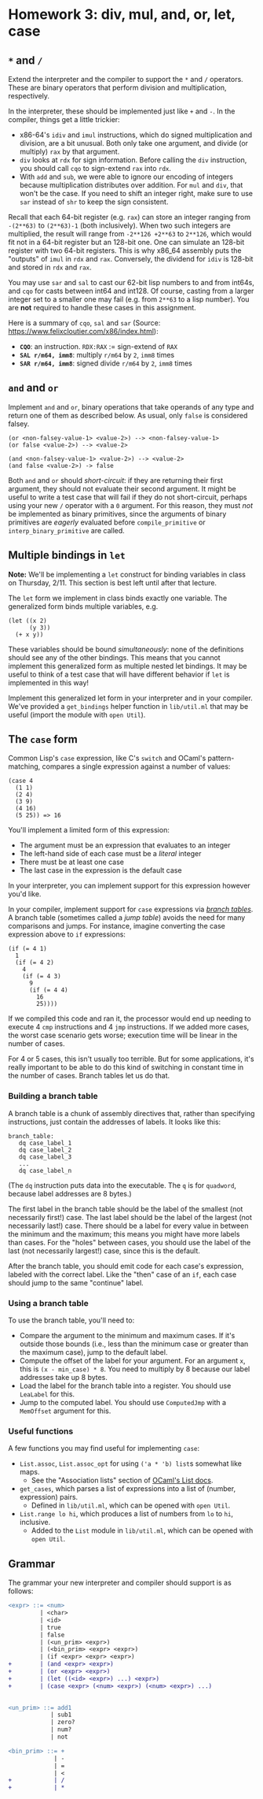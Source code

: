 # Homework 3: div, mul, and, or, let, case

## `*` and `/`

Extend the interpreter and the compiler to support the `*` and `/`
operators. These are binary operators that perform division and multiplication,
respectively.

In the interpreter, these should be implemented just like `+` and `-`. In the
compiler, things get a little trickier:

- x86-64's `idiv` and `imul` instructions, which do signed multiplication and
  division, are a bit unusual. Both only take one argument, and divide (or
  multiply) `rax` by that argument.
- `div` looks at `rdx` for sign information. Before calling the `div`
  instruction, you should call `cqo` to sign-extend `rax` into `rdx`.
- With `add` and `sub`, we were able to ignore our encoding of integers because
  multiplication distributes over addition. For `mul` and `div`, that won't be
  the case. If you need to shift an integer right, make sure to use `sar`
  instead of `shr` to keep the sign consistent.

Recall that each 64-bit register (e.g. `rax`) can store an integer ranging from 
`-(2**63)` to `(2**63)-1` (both inclusively). When two such integers are
multiplied, the result will range from `-2**126 +2**63` to `2**126`, which 
would fit not in a 64-bit register but an 128-bit one. One can simulate an 
128-bit register with two 64-bit registers. This is why x86_64 assembly puts 
the "outputs" of `imul` in `rdx` and `rax`. Conversely, the dividend for `idiv`
is 128-bit and stored in `rdx` and `rax`.

You may use `sar` and `sal` to cast our 62-bit lisp numbers to and from int64s,
and `cqo` for casts between int64 and int128. Of course, casting from a larger 
integer set to a smaller one may fail (e.g. from `2**63` to a lisp number). You 
are __not__ required to handle these cases in this assignment.


Here is a summary of `cqo`, `sal` and `sar`
(Source: https://www.felixcloutier.com/x86/index.html):

- __`CQO`__: an instruction. `RDX:RAX` := sign-extend of `RAX`
- __`SAL r/m64, imm8`__: multiply `r/m64` by `2`, `imm8` times
- __`SAR r/m64, imm8`__: signed divide `r/m64` by `2`, `imm8` times



## `and` and `or`

Implement `and` and `or`, binary operations that take operands of any type and
return one of them as described below. As usual, only `false` is considered falsey.

```
(or <non-falsey-value-1> <value-2>) --> <non-falsey-value-1>
(or false <value-2>) --> <value-2>

(and <non-falsey-value-1> <value-2>) --> <value-2>
(and false <value-2>) -> false
```
  
Both `and` and `or` should *short-circuit*: if they are returning their first
argument, they should not evaluate their second argument. It might be useful to
write a test case that will fail if they do not short-circuit, perhaps using
your new `/` operator with a `0` argument. For this reason, they must *not*
be implemented as binary primitives, since the arguments of binary primitives
are *eagerly* evaluated before `compile_primitive` or `interp_binary_primitive`
are called.

## Multiple bindings in `let`

**Note:** We'll be implementing a `let` construct for binding variables in class
on Thursday, 2/11. This section is best left until after that lecture.

The `let` form we implement in class binds exactly one variable. The
generalized form binds multiple variables, e.g.

```
(let ((x 2)
      (y 3))
  (+ x y))
```

These variables should be bound *simultaneously*: none of the definitions should
see any of the other bindings. This means that you cannot implement this
generalized form as multiple nested let bindings. It may be useful to think of a
test case that will have different behavior if `let` is implemented in this way!

Implement this generalized let form in your interpreter and in your
compiler. We've provided a `get_bindings` helper function in `lib/util.ml` that
may be useful (import the module with `open Util`).

## The `case` form

Common Lisp's `case` expression, like C's `switch` and OCaml's pattern-matching,
compares a single expression against a number of values:

```
(case 4
  (1 1)
  (2 4)
  (3 9)
  (4 16)
  (5 25)) => 16
```


You'll implement a limited form of this expression:
- The argument must be an expression that evaluates to an integer
- The left-hand side of each case must be a *literal* integer
- There must be at least one case
- The last case in the expression is the default case

In your interpreter, you can implement support for this expression however you'd like.

In your compiler, implement support for `case` expressions via [*branch
tables*](https://en.wikipedia.org/wiki/Branch_table). A branch table (sometimes
called a *jump table*) avoids the need for many comparisons and jumps. For
instance, imagine converting the case expression above to `if` expressions:

```
(if (= 4 1)
  1
  (if (= 4 2)
    4
    (if (= 4 3)
      9
      (if (= 4 4)
        16
        25))))
```

If we compiled this code and ran it, the processor would end up needing to
execute 4 `cmp` instructions and 4 `jmp` instructions. If we added more cases,
the worst case scenario gets worse; execution time will be linear in the number
of cases.

For 4 or 5 cases, this isn't usually too terrible. But for some applications,
it's really important to be able to do this kind of switching in constant time
in the number of cases. Branch tables let us do that.


### Building a branch table

A branch table is a chunk of assembly directives that, rather than specifying
instructions, just contain the addresses of labels. It looks like this:

```
branch_table:
   dq case_label_1
   dq case_label_2
   dq case_label_3
   ...
   dq case_label_n
```

(The `dq` instruction puts data into the executable. The `q` is for `quadword`,
because label addresses are 8 bytes.)

The first label in the branch table should be the label of the smallest (not
necessarily first!) case. The last label should be the label of the largest (not
necessarily last!) case. There should be a label for every value in between the
minimum and the maximum; this means you might have more labels than cases. For
the "holes" between cases, you should use the label of the last (not necessarily
largest!) case, since this is the default.

After the branch table, you should emit code for each case's expression, labeled
with the correct label. Like the "then" case of an `if`, each case should jump
to the same "continue" label.

### Using a branch table

To use the branch table, you'll need to:

- Compare the argument to the minimum and maximum cases. If it's outside those
  bounds (i.e., less than the minimum case or greater than the maximum case),
  jump to the default label.
- Compute the offset of the label for your argument. For an argument `x`, this
  is `(x - min_case) * 8`. You need to multiply by 8 because our label addresses
  take up 8 bytes.
- Load the label for the branch table into a register. You should use `LeaLabel`
  for this.
- Jump to the computed label. You should use `ComputedJmp` with a `MemOffset`
  argument for this.

### Useful functions

A few functions you may find useful for implementing `case`:

-   `List.assoc`, `List.assoc_opt` for using `('a * 'b) list`s somewhat like maps.
    -   See the "Association lists" section of [OCaml's List docs](https://caml.inria.fr/pub/docs/manual-ocaml/libref/List.html).
-   `get_cases`, which parses a list of expressions into a list of (number, expression) pairs.
    -   Defined in `lib/util.ml`, which can be opened with `open Util`.
-   `List.range lo hi`, which produces a list of numbers from `lo` to `hi`, inclusive.
    -   Added to the `List` module in `lib/util.ml`, which can be opened with `open Util`.

## Grammar
The grammar your new interpreter and compiler should support is as follows:
```diff
<expr> ::= <num>
         | <char>
         | <id>
         | true
         | false
         | (<un_prim> <expr>)
         | (<bin_prim> <expr> <expr>)
         | (if <expr> <expr> <expr>)
+        | (and <expr> <expr>)
+        | (or <expr> <expr>)
+        | (let ((<id> <expr>) ...) <expr>)
+        | (case <expr> (<num> <expr>) (<num> <expr>) ...)
         

<un_prim> ::= add1
            | sub1
            | zero?
            | num?
            | not

<bin_prim> ::= +
             | -
             | =
             | <
+            | /
+            | *
```
